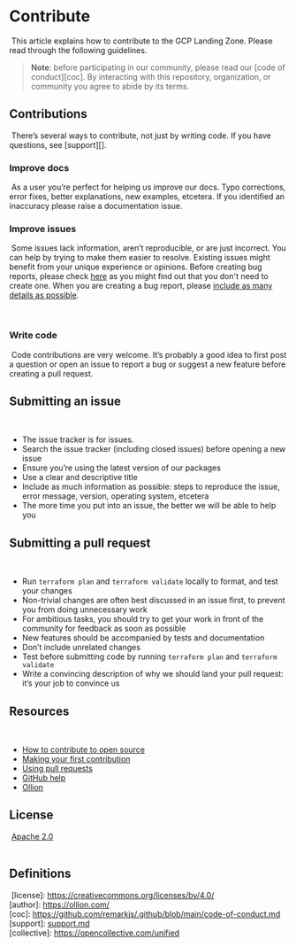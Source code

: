 # Contribute
​
This article explains how to contribute to the GCP Landing Zone.
Please read through the following guidelines.
​
> **Note**: before participating in our community, please read our
> [code of conduct][coc].
> By interacting with this repository, organization, or community you agree to
> abide by its terms.
​
## Contributions
​
There’s several ways to contribute, not just by writing code.
If you have questions, see [support][].
​
### Improve docs
​
As a user you’re perfect for helping us improve our docs.
Typo corrections, error fixes, better explanations, new examples, etcetera.
​
If you identified an inaccuracy please raise a documentation issue.
​
### Improve issues
​
Some issues lack information, aren’t reproducible, or are just incorrect.
You can help by trying to make them easier to resolve.
Existing issues might benefit from your unique experience or opinions.
Before creating bug reports, please check [here](https://github.com/ollionorg/aws-landing-zone/issues) as you might find out that you don't need to create one. When you are creating a bug report, please [include as many details as possible](#how-do-i-submit-a-good-bug-report).

​
### Write code
​
Code contributions are very welcome.
It’s probably a good idea to first post a question or open an issue to report a
bug or suggest a new feature before creating a pull request.
​
## Submitting an issue
​
*   The issue tracker is for issues.
*   Search the issue tracker (including closed issues) before opening a new
    issue
*   Ensure you’re using the latest version of our packages
*   Use a clear and descriptive title
*   Include as much information as possible: steps to reproduce the issue,
    error message, version, operating system, etcetera
*   The more time you put into an issue, the better we will be able to help you
​
## Submitting a pull request
​
*   Run `terraform plan` and `terraform validate` locally to format, and test your changes
*   Non-trivial changes are often best discussed in an issue first, to prevent
    you from doing unnecessary work
*   For ambitious tasks, you should try to get your work in front of the
    community for feedback as soon as possible
*   New features should be accompanied by tests and documentation
*   Don’t include unrelated changes
*   Test before submitting code by running `terraform plan` and `terraform validate`
*   Write a convincing description of why we should land your pull request:
    it’s your job to convince us
​
## Resources
​
*   [How to contribute to open source](https://opensource.guide/how-to-contribute/)
*   [Making your first contribution](https://medium.com/@vadimdemedes/making-your-first-contribution-de6576ddb190)
*   [Using pull requests](https://help.github.com/articles/about-pull-requests/)
*   [GitHub help](https://help.github.com)
*   [Ollion](https://ollion.com/)
​
## License
​
[Apache 2.0](https://www.apache.org/licenses/LICENSE-2.0)  
​
## Definitions
​
[license]: https://creativecommons.org/licenses/by/4.0/  
​
[author]: https://ollion.com/  
​
[coc]: https://github.com/remarkjs/.github/blob/main/code-of-conduct.md  
​
[support]: [support.md](https://github.com/ollionorg/gcp-landing-zone/blob/main/SUPPORT.md)  
​
[collective]: https://opencollective.com/unified  
